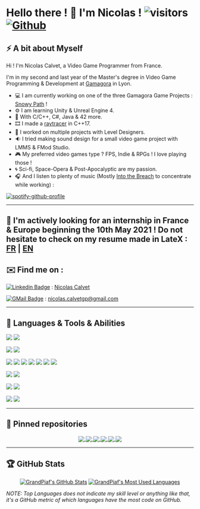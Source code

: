 # Hello there ! 👋 I'm Nicolas ! ![visitors](https://visitor-badge.laobi.icu/badge?page_id=grandpiaf.grandpiaf) [![Github](https://img.shields.io/github/followers/GrandPiaf?label=Followers&logo=Github)](https://github.com/GrandPiaf)

## ⚡️ A bit about Myself

Hi ! I'm Nicolas Calvet, a Video Game Programmer from France.

I'm in my second and last year of the Master's degree in Video Game Programming & Development at [Gamagora](https://icom.univ-lyon2.fr/gamagora) in Lyon. 

- 💻 I am currently working on one of the three Gamagora Game Projects : [Snowy Path](https://github.com/Snowy-Path/Snowy-Path) !
- ⚙️ I am learning Unity & Unreal Engine 4.
- 💾 With C/C++, C#, Java & 42 more.
- 🎞  I made a [raytracer](https://github.com/GrandPiaf/Raytracer) in C++17.
- 🧱 I worked on multiple projects with Level Designers.
- 🔉 I tried making sound design for a small video game project with LMMS & FMod Studio.
- 🎮 My preferred video games type ? FPS, Indie & RPGs ! I love playing those !
- 🌀 Sci-fi, Space-Opera & Post-Apocalyptic are my passion.
- 🎧 And I listen to plenty of music (Mostly [Into the Breach](https://open.spotify.com/album/5HaoWXvyhc7jFlPb0vCVfM) to concentrate while working) :

[![spotify-github-profile](https://spotify-github-profile.vercel.app/api/view?uid=111704723&cover_image=true&theme=natemoo-re)](https://github.com/kittinan/spotify-github-profile)

<hr>

## 📄 I'm actively looking for an internship in France & Europe beginning the 10th May 2021 ! Do not hesitate to check on my resume made in LateX : [FR](french_resume.pdf) | [EN](english_resume.pdf)

## ✉️ Find me on :

[![Linkedin Badge](https://img.shields.io/badge/-LinkedIn-0e76a8?style=flat-square&logo=Linkedin&logoColor=white)](https://linkedin.com/in/nicolascalvet) : [Nicolas Calvet](https://www.linkedin.com/in/nicolascalvet/)

[![GMail Badge](https://img.shields.io/badge/-Gmail-red?style=flat-square&logo=Gmail&logoColor=white)](nicolas.calvetgp@gmail.com) : nicolas.calvetgp@gmail.com



<hr>

## 🔧 Languages & Tools & Abilities

![](https://img.shields.io/badge/Code-C/C++-informational?style=for-the-badge&logo=c&logoColor=white&color=e38b19) ![](https://img.shields.io/badge/Code-CS-informational?style=for-the-badge&logo=c-sharp&logoColor=white&color=e38b19)

![](https://img.shields.io/badge/ENGINE-Unity-informational?style=for-the-badge&logo=unity&logoColor=white&color=004dba) ![](https://img.shields.io/badge/ENGINE-Unreal_Engine_4-informational?style=for-the-badge&logo=unreal-engine&logoColor=white&color=004dba)

![](https://img.shields.io/badge/API-OpenGL-informational?style=for-the-badge&logo=opengl&logoColor=white&color=6aa6f8) ![](https://img.shields.io/badge/API-GLM-informational?style=for-the-badge&logo=opengl&logoColor=white&color=6aa6f8) ![](https://img.shields.io/badge/API-SFML-informational?style=for-the-badge&logo=opengl&logoColor=white&color=6aa6f8) ![](https://img.shields.io/badge/API-GLFW-informational?style=for-the-badge&logo=opengl&logoColor=white&color=6aa6f8) ![](https://img.shields.io/badge/API-GLUT-informational?style=for-the-badge&logo=opengl&logoColor=white&color=6aa6f8) ![](https://img.shields.io/badge/API-GLAD-informational?style=for-the-badge&logo=opengl&logoColor=white&color=6aa6f8) ![](https://img.shields.io/badge/API-GLSS_HLSL-informational?style=for-the-badge&logo=opengl&logoColor=white&color=6aa6f8)

![](https://img.shields.io/badge/Tools-Git-informational?style=for-the-badge&logo=git&logoColor=white&color=14852a) ![](https://img.shields.io/badge/Tools-SourceTree-informational?style=for-the-badge&logo=git&logoColor=white&color=14852a)

![](https://img.shields.io/badge/Editor-Visual_Studio-informational?style=for-the-badge&logo=Visual-Studio&logoColor=white&color=59216e) ![](https://img.shields.io/badge/Editor-Sublime_Text-informational?style=for-the-badge&logo=sublime-text&logoColor=white&color=59216e)

![](https://img.shields.io/badge/OS-Linux-informational?style=for-the-badge&logo=linux&logoColor=white&color=169e95) ![](https://img.shields.io/badge/OS-Windows-informational?style=for-the-badge&logo=windows&logoColor=white&color=169e95)



<hr>

## 💽 Pinned repositories

<p align="center">
    <a href="https://github.com/Snowy-Path/Snowy-Path">
        <img align="center" src="https://github-readme-stats.vercel.app/api/pin/?username=Snowy-Path&repo=Snowy-Path&show_owner=true&theme=radical" />
    </a>
    <a href="https://github.com/grandpiaf/raytracer">
        <img align="center" src="https://github-readme-stats.vercel.app/api/pin/?username=grandpiaf&repo=raytracer&show_owner=true&theme=radical" />
    </a>
    <a href="https://github.com/grandpiaf/Biome-and-Vegetation-PCG">
        <img align="center" src="https://github-readme-stats.vercel.app/api/pin/?username=grandpiaf&repo=Biome-and-Vegetation-PCG&show_owner=true&theme=radical" />
    </a>
    <a href="https://github.com/grandpiaf/guigamebou">
        <img align="center" src="https://github-readme-stats.vercel.app/api/pin/?username=grandpiaf&repo=guigamebou&show_owner=true&theme=radical" />
    </a>
    <a href="https://github.com/grandpiaf/WProject">
        <img align="center" src="https://github-readme-stats.vercel.app/api/pin/?username=grandpiaf&repo=WProject&show_owner=true&theme=radical" />
    </a>
    <a href="https://github.com/grandpiaf/Gamagora_AnimationSimulation">
        <img align="center" src="https://github-readme-stats.vercel.app/api/pin/?username=grandpiaf&repo=Gamagora_AnimationSimulation&show_owner=true&theme=radical" />
    </a>
</p>



<hr>

## 🏆 GitHub Stats

<p align="center">
    <a href="https://github.com/GrandPiaf"><img align="center" src="https://github-readme-stats.vercel.app/api?username=grandpiaf&count_private=true&show_icons=true&theme=radical" alt="GrandPiaf's GitHub Stats" /></a>
    <a href="https://github.com/GrandPiaf"><img align="center" src="https://github-readme-stats.vercel.app/api/top-langs/?username=grandpiaf&hide=shaderlab&langs_count=5&layout=compact&theme=radical" alt="GrandPiaf's Most Used Languages" /></a>
</p>

*NOTE: Top Languages does not indicate my skill level or anything like that, it's a GitHub metric of which languages have the most code on GitHub.*

